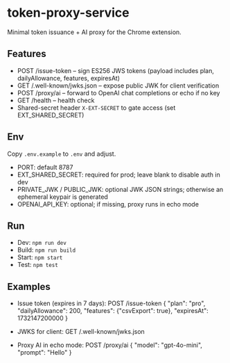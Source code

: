 # token-proxy-service

Minimal token issuance + AI proxy for the Chrome extension.

## Features
- POST /issue-token – sign ES256 JWS tokens (payload includes plan, dailyAllowance, features, expiresAt)
- GET /.well-known/jwks.json – expose public JWK for client verification
- POST /proxy/ai – forward to OpenAI chat completions or echo if no key
- GET /health – health check
- Shared-secret header `X-EXT-SECRET` to gate access (set EXT_SHARED_SECRET)

## Env
Copy `.env.example` to `.env` and adjust.

- PORT: default 8787
- EXT_SHARED_SECRET: required for prod; leave blank to disable auth in dev
- PRIVATE_JWK / PUBLIC_JWK: optional JWK JSON strings; otherwise an ephemeral keypair is generated
- OPENAI_API_KEY: optional; if missing, proxy runs in echo mode

## Run
- Dev: `npm run dev`
- Build: `npm run build`
- Start: `npm start`
- Test: `npm test`

## Examples
- Issue token (expires in 7 days):
  POST /issue-token
  { "plan": "pro", "dailyAllowance": 200, "features": {"csvExport": true}, "expiresAt": 1732147200000 }

- JWKS for client:
  GET /.well-known/jwks.json

- Proxy AI in echo mode:
  POST /proxy/ai
  { "model": "gpt-4o-mini", "prompt": "Hello" }
